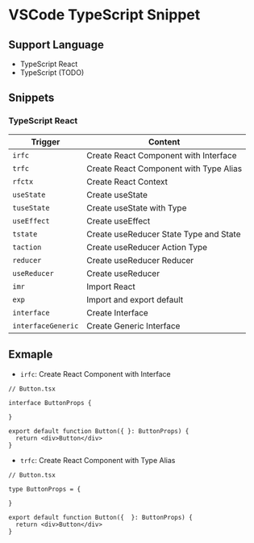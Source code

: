 # VSCode TypeScript Snippet

## Support Language
- TypeScript React
- TypeScript (TODO)

## Snippets
### TypeScript React
Trigger | Content
--- | ---
`irfc` | Create React Component with Interface
`trfc` | Create React Component with Type Alias
`rfctx` | Create React Context
`useState` | Create useState
`tuseState` | Create useState with Type
`useEffect` | Create useEffect
`tstate` | Create useReducer State Type and State
`taction` | Create useReducer Action Type
`reducer` | Create useReducer Reducer
`useReducer` | Create useReducer
`imr` | Import React
`exp` | Import and export default
`interface` | Create Interface
`interfaceGeneric` | Create Generic Interface

## Exmaple

- `irfc`: Create React Component with Interface

```tsx
// Button.tsx

interface ButtonProps {

}

export default function Button({ }: ButtonProps) {
  return <div>Button</div>
}
```

- `trfc`: Create React Component with Type Alias


```tsx
// Button.tsx

type ButtonProps = {

}

export default function Button({  }: ButtonProps) {
  return <div>Button</div>
}
```

